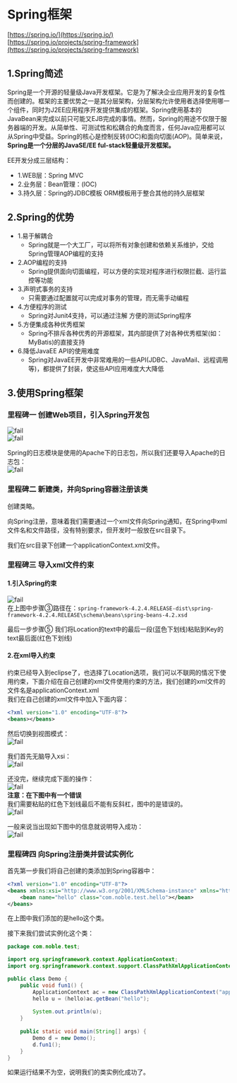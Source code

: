 # Spring框架
[https://spring.io/](https://spring.io/)<br>
[https://spring.io/projects/spring-framework](https://spring.io/projects/spring-framework)<br>
## 1.Spring简述
Spring是一个开源的轻量级Java开发框架。它是为了解决企业应用开发的复杂性而创建的。框架的主要优势之一是其分层架构，分层架构允许使用者选择使用哪一个组件，同时为J2EE应用程序开发提供集成的框架。Spring使用基本的JavaBean来完成以前只可能又EJB完成的事情。然而，Spring的用途不仅限于服务器端的开发。从简单性、可测试性和松耦合的角度而言，任何Java应用都可以从Spring中受益。Spring的核心是控制反转(IOC)和面向切面(AOP)。简单来说， **Spring是一个分层的JavaSE/EE ful-stack轻量级开发框架。**<br>

EE开发分成三层结构：<br>
- 1.WEB层：Spring MVC
- 2.业务层：Bean管理：(IOC)
- 3.持久层：Spring的JDBC模板 ORM模板用于整合其他的持久层框架

## 2.Spring的优势
- 1.易于解耦合
    - Spring就是一个大工厂，可以将所有对象创建和依赖关系维护，交给Spring管理AOP编程的支持
- 2.AOP编程的支持
    - Spring提供面向切面编程，可以方便的实现对程序进行权限拦截、运行监控等功能
- 3.声明式事务的支持
    - 只需要通过配置就可以完成对事务的管理，而无需手动编程
- 4.方便程序的测试
    - Spring对Junit4支持，可以通过注解 方便的测试Spring程序
- 5.方便集成各种优秀框架
    - Spring不排斥各种优秀的开源框架，其内部提供了对各种优秀框架(如：MyBatis)的直接支持
- 6.降低JavaEE API的使用难度
    - Spring对JavaEE开发中非常难用的一些API(JDBC、JavaMail、远程调用等)，都提供了封装，使这些API应用难度大大降低

## 3.使用Spring框架

### 里程碑一 创建Web项目，引入Spring开发包
![fail](img/1.1.PNG)<br>
![fail](img/1.2.PNG)<br>

Spring的日志模块是使用的Apache下的日志包，所以我们还要导入Apache的日志包：<br>
![fail](img/1.3.PNG)<br>

### 里程碑二 新建类，并向Spring容器注册该类
创建类略。<br>

向Spring注册，意味着我们需要通过一个xml文件向Spring通知，在Spring中xml文件名和文件路径，没有特别要求，但开发时一般放在src目录下。<br>

我们在src目录下创建一个applicationContext.xml文件。<br>

### 里程碑三 导入xml文件约束

#### 1.引入Spring约束
![fail](img/1.4.PNG)<br>
在上图中步骤③路径在：``spring-framework-4.2.4.RELEASE-dist\spring-framework-4.2.4.RELEASE\schema\beans\spring-beans-4.2.xsd``<br>

最后一步步骤⑤ 我们将Location的text中的最后一段(蓝色下划线)粘贴到Key的text最后面(红色下划线)<br>

#### 2.在xml导入约束
约束已经导入到eclipse了，也选择了Location选项，我们可以不联网的情况下使用约束，下面介绍在自己创建的xml文件使用约束的方法，我们创建的xml文件的文件名是applicationContext.xml<br>
我们在自己创建的xml文件中加入下面内容：<br>
```xml
<?xml version="1.0" encoding="UTF-8"?>
<beans></beans>
```

然后切换到视图模式：<br>
![fail](img/1.5.PNG)<br>

我们首先无脑导入xsi：<br>
![fail](img/1.6.PNG)<br>

还没完，继续完成下面的操作：<br>
![fail](img/1.7.PNG)<br>
**注意：在下图中有一个错误**<br>
我们需要粘贴的红色下划线最后不能有反斜杠，图中的是错误的。<br>
![fail](img/1.8.PNG)<br>

一般来说当出现如下图中的信息就说明导入成功：<br>
![fail](img/1.9.PNG)<br>

### 里程碑四 向Spring注册类并尝试实例化

首先第一步我们将自己创建的类添加到Spring容器中：<br>
```xml
<?xml version="1.0" encoding="UTF-8"?>
<beans xmlns:xsi="http://www.w3.org/2001/XMLSchema-instance" xmlns="http://www.springframework.org/schema/beans" xsi:schemaLocation="http://www.springframework.org/schema/beans http://www.springframework.org/schema/beans/spring-beans-4.2.xsd ">
	<bean name="hello" class="com.noble.test.hello"></bean>
</beans>
```
在上图中我们添加的是hello这个类。<br>

接下来我们尝试实例化这个类：<br>
```java
package com.noble.test;

import org.springframework.context.ApplicationContext;
import org.springframework.context.support.ClassPathXmlApplicationContext;

public class Demo {
	public void fun1() {
		ApplicationContext ac = new ClassPathXmlApplicationContext("applicationContext.xml");
		hello u = (hello)ac.getBean("hello");
		
		System.out.println(u);
	}
	
	public static void main(String[] args) {
		Demo d = new Demo();
		d.fun1();
	}
}
```

如果运行结果不为空，说明我们的类实例化成功了。<br>
